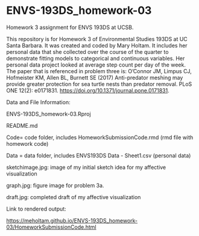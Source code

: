 # ENVS-193DS_homework-03
Homework 3 assignment for ENVS 193DS at UCSB.

This repository is for Homework 3 of Environmental Studies 193DS at UC Santa Barbara. It was created and coded by Mary Holtam. It includes her personal data that she collected over the course of the quarter to demonstrate fitting models to categorical and continuous variables. Her personal data project looked at average step count per day of the week. The paper that is referenced in problem three is: O’Connor JM, Limpus CJ, Hofmeister KM, Allen BL, Burnett SE (2017) Anti-predator meshing may provide greater protection for sea turtle nests than predator removal. PLoS ONE 12(2): e0171831. https://doi.org/10.1371/journal.pone.0171831. 

Data and File Information:

ENVS-193DS_homework-03.Rproj

README.md

Code= code folder, includes HomeworkSubmissionCode.rmd (rmd file with homework code)

Data = data folder, includes ENVS193DS Data - Sheet1.csv (personal data)

sketchimage.jpg: image of my initial sketch idea for my affective visualization

graph.jpg: figure image for problem 3a. 

draft.jpg: completed draft of my affective visualization

Link to rendered output:

https://meholtam.github.io/ENVS-193DS_homework-03/HomeworkSubmissionCode.html
